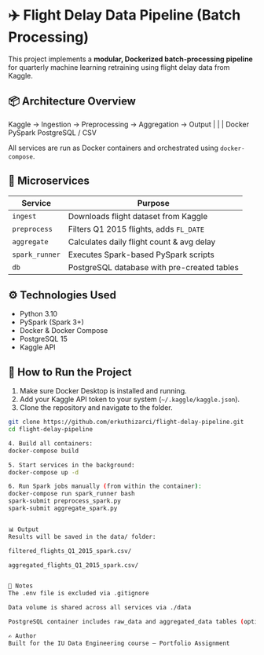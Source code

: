 # ✈️ Flight Delay Data Pipeline (Batch Processing)

This project implements a **modular, Dockerized batch-processing pipeline** for quarterly machine learning retraining using flight delay data from Kaggle.

## 📦 Architecture Overview

Kaggle → Ingestion → Preprocessing → Aggregation → Output
| | |
Docker PySpark PostgreSQL / CSV


All services are run as Docker containers and orchestrated using `docker-compose`.

## 📁 Microservices

| Service       | Purpose                                        |
|---------------|------------------------------------------------|
| `ingest`      | Downloads flight dataset from Kaggle           |
| `preprocess`  | Filters Q1 2015 flights, adds `FL_DATE`        |
| `aggregate`   | Calculates daily flight count & avg delay      |
| `spark_runner`| Executes Spark-based PySpark scripts           |
| `db`          | PostgreSQL database with pre-created tables    |

## ⚙️ Technologies Used

- Python 3.10
- PySpark (Spark 3+)
- Docker & Docker Compose
- PostgreSQL 15
- Kaggle API

## 🚀 How to Run the Project

1. Make sure Docker Desktop is installed and running.
2. Add your Kaggle API token to your system (`~/.kaggle/kaggle.json`).
3. Clone the repository and navigate to the folder.

```bash
git clone https://github.com/erkuthizarci/flight-delay-pipeline.git
cd flight-delay-pipeline

4. Build all containers:
docker-compose build

5. Start services in the background:
docker-compose up -d

6. Run Spark jobs manually (from within the container):
docker-compose run spark_runner bash
spark-submit preprocess_spark.py
spark-submit aggregate_spark.py


📊 Output
Results will be saved in the data/ folder:

filtered_flights_Q1_2015_spark.csv/

aggregated_flights_Q1_2015_spark.csv/


🔐 Notes
The .env file is excluded via .gitignore

Data volume is shared across all services via ./data

PostgreSQL container includes raw_data and aggregated_data tables (optional)

✍️ Author
Built for the IU Data Engineering course – Portfolio Assignment








